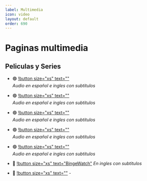 ```yaml
---
label: Multimedia
icon: video
layout: default
order: 690
---
```


# Paginas multimedia

## Peliculas y Series

- 🟢 [!button size="xs" text=""](https://entrepeliculasyseries.nz/)   
*Audio en español e ingles con subtitulos*

- 🟢 [!button size="xs" text=""](https://www.cuevana2.info/)   
*Audio en español e ingles con subtitulos*

- 🟢 [!button size="xs" text=""](https://miradetodo.de/)  
*Audio en español e ingles con subtitulos*

- 🟢 [!button size="xs" text=""](https://www2.pelisplus.cx/)   
*Audio en español e ingles con subtitulos*

- 🟢 [!button size="xs" text=""](https://ww1.vidcorn.to/series/)   
*Audio en español e ingles con subtitulos*

- 🔵 [!button size="xs" text="BingeWatch"](https://bingewatch.to/home) 
   *En ingles con subtitulos*
   
 - 🔵 [!button size="xs" text=""]() 
   *-*
   

